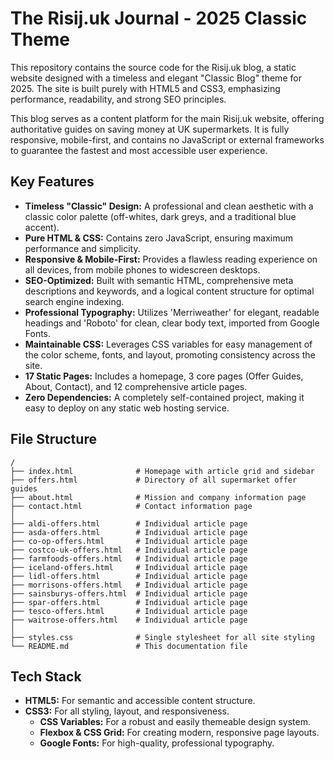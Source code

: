# The Risij.uk Journal - 2025 Classic Theme

This repository contains the source code for the Risij.uk blog, a static website designed with a timeless and elegant "Classic Blog" theme for 2025. The site is built purely with HTML5 and CSS3, emphasizing performance, readability, and strong SEO principles.

This blog serves as a content platform for the main Risij.uk website, offering authoritative guides on saving money at UK supermarkets. It is fully responsive, mobile-first, and contains no JavaScript or external frameworks to guarantee the fastest and most accessible user experience.

## Key Features

- **Timeless "Classic" Design:** A professional and clean aesthetic with a classic color palette (off-whites, dark greys, and a traditional blue accent).
- **Pure HTML & CSS:** Contains zero JavaScript, ensuring maximum performance and simplicity.
- **Responsive & Mobile-First:** Provides a flawless reading experience on all devices, from mobile phones to widescreen desktops.
- **SEO-Optimized:** Built with semantic HTML, comprehensive meta descriptions and keywords, and a logical content structure for optimal search engine indexing.
- **Professional Typography:** Utilizes 'Merriweather' for elegant, readable headings and 'Roboto' for clean, clear body text, imported from Google Fonts.
- **Maintainable CSS:** Leverages CSS variables for easy management of the color scheme, fonts, and layout, promoting consistency across the site.
- **17 Static Pages:** Includes a homepage, 3 core pages (Offer Guides, About, Contact), and 12 comprehensive article pages.
- **Zero Dependencies:** A completely self-contained project, making it easy to deploy on any static web hosting service.

## File Structure

```
/
├── index.html              # Homepage with article grid and sidebar
├── offers.html             # Directory of all supermarket offer guides
├── about.html              # Mission and company information page
├── contact.html            # Contact information page
│
├── aldi-offers.html        # Individual article page
├── asda-offers.html        # Individual article page
├── co-op-offers.html       # Individual article page
├── costco-uk-offers.html   # Individual article page
├── farmfoods-offers.html   # Individual article page
├── iceland-offers.html     # Individual article page
├── lidl-offers.html        # Individual article page
├── morrisons-offers.html   # Individual article page
├── sainsburys-offers.html  # Individual article page
├── spar-offers.html        # Individual article page
├── tesco-offers.html       # Individual article page
├── waitrose-offers.html    # Individual article page
│
├── styles.css              # Single stylesheet for all site styling
└── README.md               # This documentation file
```

## Tech Stack

- **HTML5:** For semantic and accessible content structure.
- **CSS3:** For all styling, layout, and responsiveness.
  - **CSS Variables:** For a robust and easily themeable design system.
  - **Flexbox & CSS Grid:** For creating modern, responsive page layouts.
  - **Google Fonts:** For high-quality, professional typography.
```